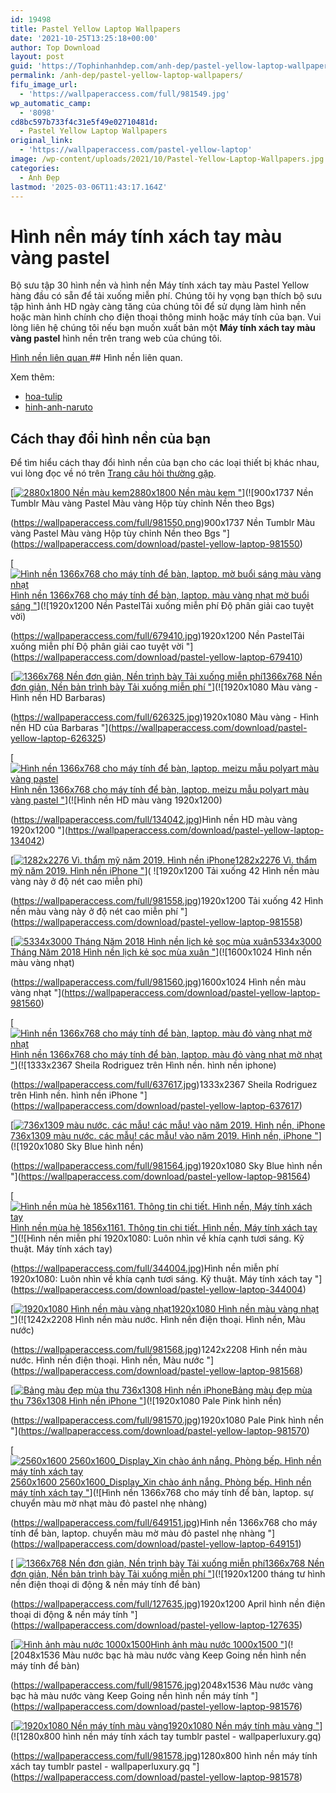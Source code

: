 ```yaml
---
id: 19498
title: Pastel Yellow Laptop Wallpapers
date: '2021-10-25T13:25:18+00:00'
author: Top Download
layout: post
guid: 'https://Tophinhanhdep.com/anh-dep/pastel-yellow-laptop-wallpapers/'
permalink: /anh-dep/pastel-yellow-laptop-wallpapers/
fifu_image_url:
  - 'https://wallpaperaccess.com/full/981549.jpg'
wp_automatic_camp:
  - '8098'
cd8bc597b733f4c31e5f49e02710481d:
  - Pastel Yellow Laptop Wallpapers
original_link:
  - 'https://wallpaperaccess.com/pastel-yellow-laptop'
image: /wp-content/uploads/2021/10/Pastel-Yellow-Laptop-Wallpapers.jpg
categories:
  - Ảnh Đẹp
lastmod: '2025-03-06T11:43:17.164Z'
---
```

# Hình nền máy tính xách tay màu vàng pastel

Bộ sưu tập 30 hình nền và hình nền Máy tính xách tay màu Pastel Yellow hàng đầu có sẵn để tải xuống miễn phí. Chúng tôi hy vọng bạn thích bộ sưu tập hình ảnh HD ngày càng tăng của chúng tôi để sử dụng làm hình nền hoặc màn hình chính cho điện thoại thông minh hoặc máy tính của bạn. Vui lòng liên hệ chúng tôi nếu bạn muốn xuất bản một **Máy tính xách tay màu vàng pastel** hình nền trên trang web của chúng tôi.

[Hình nền liên quan ](#related) ## Hình nền liên quan.

   
 Xem thêm:

   
- [hoa-tulip](https://tophinhanhdep.com/hinh-hoa-dep/hoa-tulip/)
- [hinh-anh-naruto](https://tophinhanhdep.com/anh-naruto/hinh-anh-naruto/)

## Cách thay đổi hình nền của bạn

Để tìm hiểu cách thay đổi hình nền của bạn cho các loại thiết bị khác nhau, vui lòng đọc về nó trên [Trang câu hỏi thường gặp](https://tophinhanhdep.com/faq/).

  
[[![2880x1800 Nền màu kem](https://wallpaperaccess.com/full/981549.jpg)2880x1800 Nền màu kem "](https://wallpaperaccess.com/download/pastel-yellow-laptop-981549)](![900x1737 Nền Tumblr Màu vàng Pastel Màu vàng Hộp tùy chỉnh Nền theo Bgs)

(https://wallpaperaccess.com/full/981550.png)900x1737 Nền Tumblr Màu vàng Pastel Màu vàng Hộp tùy chỉnh Nền theo Bgs "](https://wallpaperaccess.com/download/pastel-yellow-laptop-981550)

[[![Hình nền 1366x768 cho máy tính để bàn, laptop.  mờ buổi sáng màu vàng nhạt](https://wallpaperaccess.com/full/981551.jpg)Hình nền 1366x768 cho máy tính để bàn, laptop. màu vàng nhạt mờ buổi sáng "](https://wallpaperaccess.com/download/pastel-yellow-laptop-981551)](![1920x1200 Nền PastelTải xuống miễn phí Độ phân giải cao tuyệt vời)

(https://wallpaperaccess.com/full/679410.jpg)1920x1200 Nền PastelTải xuống miễn phí Độ phân giải cao tuyệt vời "](https://wallpaperaccess.com/download/pastel-yellow-laptop-679410)

[[![1366x768 Nền đơn giản, Nền trình bày Tải xuống miễn phí](https://wallpaperaccess.com/full/888763.jpg)1366x768 Nền đơn giản, Nền bản trình bày Tải xuống miễn phí "](https://wallpaperaccess.com/download/pastel-yellow-laptop-888763)](![1920x1080 Màu vàng - Hình nền HD Barbaras)

(https://wallpaperaccess.com/full/626325.jpg)1920x1080 Màu vàng - Hình nền HD của Barbaras "](https://wallpaperaccess.com/download/pastel-yellow-laptop-626325)

[[![Hình nền 1366x768 cho máy tính để bàn, laptop.  meizu mẫu polyart màu vàng pastel](https://wallpaperaccess.com/full/433051.jpg)Hình nền 1366x768 cho máy tính để bàn, laptop. meizu mẫu polyart màu vàng pastel "](https://wallpaperaccess.com/download/pastel-yellow-laptop-433051)](![Hình nền HD màu vàng 1920x1200)

(https://wallpaperaccess.com/full/134042.jpg)Hình nền HD màu vàng 1920x1200 "](https://wallpaperaccess.com/download/pastel-yellow-laptop-134042)

[[![1282x2276 Vì.  thẩm mỹ năm 2019. Hình nền iPhone](https://wallpaperaccess.com/full/917582.jpg)1282x2276 Vì. thẩm mỹ năm 2019. Hình nền iPhone "](https://wallpaperaccess.com/download/pastel-yellow-laptop-917582)]( ![1920x1200 Tải xuống 42 Hình nền màu vàng này ở độ nét cao miễn phí)

(https://wallpaperaccess.com/full/981558.jpg)1920x1200 Tải xuống 42 Hình nền màu vàng này ở độ nét cao miễn phí "](https://wallpaperaccess.com/download/pastel-yellow-laptop-981558)

[[![5334x3000 Tháng Năm 2018 Hình nền lịch kẻ sọc mùa xuân](https://wallpaperaccess.com/full/981559.jpg)5334x3000 Tháng Năm 2018 Hình nền lịch kẻ sọc mùa xuân "](https://wallpaperaccess.com/download/pastel-yellow-laptop-981559)](![1600x1024 Hình nền màu vàng nhạt)

(https://wallpaperaccess.com/full/981560.jpg)1600x1024 Hình nền màu vàng nhạt "](https://wallpaperaccess.com/download/pastel-yellow-laptop-981560)

[[![Hình nền 1366x768 cho máy tính để bàn, laptop.  màu đỏ vàng nhạt mờ nhạt](https://wallpaperaccess.com/full/981561.jpg)Hình nền 1366x768 cho máy tính để bàn, laptop. màu đỏ vàng nhạt mờ nhạt "](https://wallpaperaccess.com/download/pastel-yellow-laptop-981561)](![1333x2367 Sheila Rodriguez trên Hình nền.  hình nền iphone)

(https://wallpaperaccess.com/full/637617.jpg)1333x2367 Sheila Rodriguez trên Hình nền. hình nền iPhone "](https://wallpaperaccess.com/download/pastel-yellow-laptop-637617)

[[![736x1309 màu nước.  các mẫu!  các mẫu!  vào năm 2019. Hình nền, iPhone](https://wallpaperaccess.com/full/349650.jpg)736x1309 màu nước. các mẫu! các mẫu! vào năm 2019. Hình nền, iPhone "](https://wallpaperaccess.com/download/pastel-yellow-laptop-349650)](![1920x1080 Sky Blue hình nền)

(https://wallpaperaccess.com/full/981564.jpg)1920x1080 Sky Blue hình nền "](https://wallpaperaccess.com/download/pastel-yellow-laptop-981564)

[[![Hình nền mùa hè 1856x1161.  Thông tin chi tiết.  Hình nền, Máy tính xách tay](https://wallpaperaccess.com/full/636131.jpg)Hình nền mùa hè 1856x1161. Thông tin chi tiết. Hình nền, Máy tính xách tay "](https://wallpaperaccess.com/download/pastel-yellow-laptop-636131)](![Hình nền miễn phí 1920x1080: Luôn nhìn về khía cạnh tươi sáng.  Kỹ thuật.  Máy tính xách tay)

(https://wallpaperaccess.com/full/344004.jpg)Hình nền miễn phí 1920x1080: Luôn nhìn về khía cạnh tươi sáng. Kỹ thuật. Máy tính xách tay "](https://wallpaperaccess.com/download/pastel-yellow-laptop-344004)

[[![1920x1080 Hình nền màu vàng nhạt](https://wallpaperaccess.com/full/981566.jpg)1920x1080 Hình nền màu vàng nhạt "](https://wallpaperaccess.com/download/pastel-yellow-laptop-981566)](![1242x2208 Hình nền màu nước.  Hình nền điện thoại.  Hình nền, Màu nước)

(https://wallpaperaccess.com/full/981568.jpg)1242x2208 Hình nền màu nước. Hình nền điện thoại. Hình nền, Màu nước "](https://wallpaperaccess.com/download/pastel-yellow-laptop-981568)

[[![Bảng màu đẹp mùa thu 736x1308 Hình nền iPhone](https://wallpaperaccess.com/full/981569.jpg)Bảng màu đẹp mùa thu 736x1308 Hình nền iPhone "](https://wallpaperaccess.com/download/pastel-yellow-laptop-981569)](![1920x1080 Pale Pink hình nền)

(https://wallpaperaccess.com/full/981570.jpg)1920x1080 Pale Pink hình nền "](https://wallpaperaccess.com/download/pastel-yellow-laptop-981570)

[[![2560x1600 2560x1600_Display_Xin chào ánh nắng.  Phòng bếp.  Hình nền máy tính xách tay](https://wallpaperaccess.com/full/636128.jpg)2560x1600 2560x1600\_Display\_Xin chào ánh nắng. Phòng bếp. Hình nền máy tính xách tay "](https://wallpaperaccess.com/download/pastel-yellow-laptop-636128)](![Hình nền 1366x768 cho máy tính để bàn, laptop.  sự chuyển màu mờ nhạt màu đỏ pastel nhẹ nhàng)

(https://wallpaperaccess.com/full/649151.jpg)Hình nền 1366x768 cho máy tính để bàn, laptop. chuyển màu mờ màu đỏ pastel nhẹ nhàng "](https://wallpaperaccess.com/download/pastel-yellow-laptop-649151)

[ [![1366x768 Nền đơn giản, Nền trình bày Tải xuống miễn phí](https://wallpaperaccess.com/full/981573.jpg)1366x768 Nền đơn giản, Nền bản trình bày Tải xuống miễn phí "](https://wallpaperaccess.com/download/pastel-yellow-laptop-981573)](![1920x1200 tháng tư hình nền điện thoại di động & nền máy tính để bàn)

(https://wallpaperaccess.com/full/127635.jpg)1920x1200 April hình nền điện thoại di động &amp; nền máy tính "](https://wallpaperaccess.com/download/pastel-yellow-laptop-127635)

[[![Hình ảnh màu nước 1000x1500](https://wallpaperaccess.com/full/788001.jpg)Hình ảnh màu nước 1000x1500 "](https://wallpaperaccess.com/download/pastel-yellow-laptop-788001)](![2048x1536 Màu nước bạc hà màu nước vàng Keep Going nền hình nền máy tính để bàn)

(https://wallpaperaccess.com/full/981576.jpg)2048x1536 Màu nước vàng bạc hà màu nước vàng Keep Going nền hình nền máy tính "](https://wallpaperaccess.com/download/pastel-yellow-laptop-981576)

[[![1920x1080 Nền máy tính màu vàng](https://wallpaperaccess.com/full/629103.jpg)1920x1080 Nền máy tính màu vàng "](https://wallpaperaccess.com/download/pastel-yellow-laptop-629103)](![1280x800 hình nền máy tính xách tay tumblr pastel - wallpaperluxury.gq)

(https://wallpaperaccess.com/full/981578.jpg)1280x800 hình nền máy tính xách tay tumblr pastel - wallpaperluxury.gq "](https://wallpaperaccess.com/download/pastel-yellow-laptop-981578)
